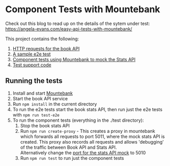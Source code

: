 # Component Tests with Mountebank

Check out this blog to read up on the details of the sytem under test: https://angela-evans.com/easy-api-tests-with-mountebank/

This project contains the following:

1. [HTTP requests for the book API](./http-requests)
2. [A sample e2e test](./test-e2e)
3. [Component tests using Mountebank to mock the Stats API](./test)
4. [Test support code](./src)

## Running the tests
1. Install and start [Mountebank](https://www.npmjs.com/package/mountebank)
2. Start the book API service
3. Run ```npm install``` in the current directory
4. To run the e2e tests start the book stats API, then run just the e2e tests with ```npm run test-e2e```
5. To run the component tests (everything in the ./test directory):
   1. Stop the book stats API 
   2. Run ```npm run create-proxy``` - This creates a proxy in mountebank which forwards all requests to port 5011, where the mock stats API is created. 
        This proxy also records all requests and allows 'debugging' of the traffic between Book API and Stats API.  
        Alternatively change the [port for the stats API mock](https://github.com/AngelaE/service-tests/blob/c5c71ca72c8c22b6417c6b08ad1b956e123b6a38/external-tests/src/config.ts#L5)
        to 5010
    3. Run ```npm run test``` to run just the component tests
